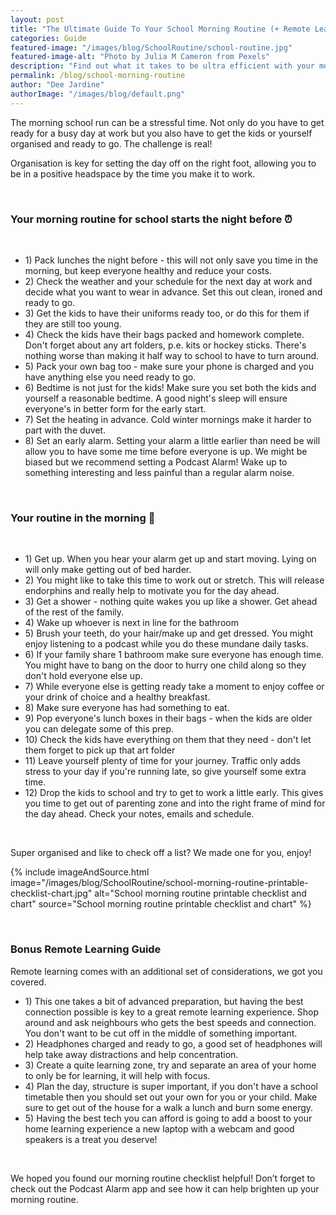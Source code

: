 ```yaml
---
layout: post
title: "The Ultimate Guide To Your School Morning Routine (+ Remote Learning)"
categories: Guide
featured-image: "/images/blog/SchoolRoutine/school-routine.jpg"
featured-image-alt: "Photo by Julia M Cameron from Pexels"
description: "Find out what it takes to be ultra efficient with your morning routine"
permalink: /blog/school-morning-routine
author: "Dee Jardine"
authorImage: "/images/blog/default.png"
---
```


<p>The morning school run can be a stressful time. Not only do you have to get ready for a busy day at work but you also have to get the kids or yourself organised and ready to go. The challenge is real!</p>
<p>Organisation is key for setting the day off on the right foot, allowing you to be in a positive headspace by the time you make it to work.</p>

<br>
<h3>Your morning routine for school starts the night before ⏰</h3>
<br>

<ul class="list-group">
<li class="list-group-item">1) Pack lunches the night before - this will not only save you time in the morning, but keep everyone healthy and reduce your costs.</li>
<li class="list-group-item">2) Check the weather and your schedule for the next day at work and decide what you want to wear in advance. Set this out clean, ironed and ready to go.</li>
<li class="list-group-item">3) Get the kids to have their uniforms ready too, or do this for them if they are still too young.</li>
<li class="list-group-item">4) Check the kids have their bags packed and homework complete. Don't forget about any art folders, p.e. kits or hockey sticks. There's nothing worse than making it half way to school to have to turn around.</li>
<li class="list-group-item">5) Pack your own bag too - make sure your phone is charged and you have anything else you need ready to go.</li>
<li class="list-group-item">6) Bedtime is not just for the kids! Make sure you set both the kids and yourself a reasonable bedtime. A good night's sleep will ensure everyone's in better form for the early start.</li>
<li class="list-group-item">7) Set the heating in advance. Cold winter mornings make it harder to part with the duvet.</li>
<li class="list-group-item">8) Set an early alarm. Setting your alarm a little earlier than need be will allow you to have some me time before everyone is up. We might be biased but we recommend setting a Podcast Alarm! Wake up to something interesting and less painful than a regular alarm noise.</li>
</ul>

<br>
<h3>Your routine in the morning 🌅</h3>
<br>

<ul class="list-group">
<li class="list-group-item">1) Get up. When you hear your alarm get up and start moving. Lying on will only make getting out of bed harder.</li>
<li class="list-group-item">2) You might like to take this time to work out or stretch. This will release endorphins and really help to motivate you for the day ahead.</li>
<li class="list-group-item">3) Get a shower - nothing quite wakes you up like a shower. Get ahead of the rest of the family.</li>
<li class="list-group-item">4) Wake up whoever is next in line for the bathroom</li>
<li class="list-group-item">5) Brush your teeth, do your hair/make up and get dressed. You might enjoy listening to a podcast while you do these mundane daily tasks.</li>
<li class="list-group-item">6) If your family share 1 bathroom make sure everyone has enough time. You might have to bang on the door to hurry one child along so they don't hold everyone else up.</li>
<li class="list-group-item">7) While everyone else is getting ready take a moment to enjoy coffee or your drink of choice and a healthy breakfast.</li>
<li class="list-group-item">8) Make sure everyone has had something to eat.</li>
<li class="list-group-item">9) Pop everyone's lunch boxes in their bags - when the kids are older you can delegate some of this prep.</li>
<li class="list-group-item">10) Check the kids have everything on them that they need - don't let them forget to pick up that art folder</li>
<li class="list-group-item">11) Leave yourself plenty of time for your journey. Traffic only adds stress to your day if you're running late, so give yourself some extra time.</li>
<li class="list-group-item">12) Drop the kids to school and try to get to work a little early. This gives you time to get out of parenting zone and into the right frame of mind for the day ahead. Check your notes, emails and schedule.</li>
</ul>

<br>
<p>Super organised and like to check off a list? We made one for you, enjoy!</p>

{% include imageAndSource.html
  image="/images/blog/SchoolRoutine/school-morning-routine-printable-checklist-chart.jpg"
  alt="School morning routine printable checklist and chart"
  source="School morning routine printable checklist and chart"
%}

<br>
<h3>Bonus Remote Learning Guide</h3>

<p>Remote learning comes with an additional set of considerations, we got you covered.</p>

<ul class="list-group">
<li class="list-group-item">1) This one takes a bit of advanced preparation, but having the best connection possible is key to a great remote learning experience. Shop around and ask neighbours who gets the best speeds and connection. You don't want to be cut off in the middle of something important.</li>
<li class="list-group-item">2) Headphones charged and ready to go, a good set of headphones will help take away distractions and help concentration.</li>
<li class="list-group-item">3) Create a quite learning zone, try and separate an area of your home to only be for learning, it will help with focus.</li>
<li class="list-group-item">4) Plan the day, structure is super important, if you don't have a school timetable then you should set out your own for you or your child. Make sure to get out of the house for a walk a lunch and burn some energy.</li>
<li class="list-group-item">5) Having the best tech you can afford is going to add a boost to your home learning experience a new laptop with a webcam and good speakers is a treat you deserve!</li>
</ul>

<br>
<p>We hoped you found our morning routine checklist helpful! Don’t forget to check out the Podcast Alarm app and see how it can help brighten up your morning routine.</p>

